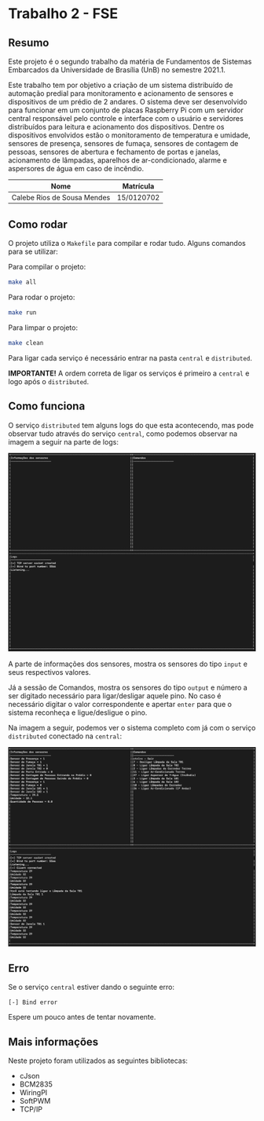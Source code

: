 # Trabalho 2 - FSE

## **Resumo**

Este projeto é o segundo trabalho da matéria de Fundamentos de Sistemas Embarcados da Universidade de Brasília (UnB) no semestre 2021.1.

Este trabalho tem por objetivo a criação de um sistema distribuído de automação predial para monitoramento e acionamento de sensores e dispositivos de um prédio de 2 andares. O sistema deve ser desenvolvido para funcionar em um conjunto de placas Raspberry Pi com um servidor central responsável pelo controle e interface com o usuário e servidores distribuídos para leitura e acionamento dos dispositivos. Dentre os dispositivos envolvidos estão o monitoramento de temperatura e umidade, sensores de presença, sensores de fumaça, sensores de contagem de pessoas, sensores de abertura e fechamento de portas e janelas, acionamento de lâmpadas, aparelhos de ar-condicionado, alarme e aspersores de água em caso de incêndio.

|Nome|Matrícula|
|----|---------|
|Calebe Rios de Sousa Mendes|15/0120702|

## **Como rodar**

O projeto utiliza o `Makefile` para compilar e rodar tudo. Alguns comandos para se utilizar:

Para compilar o projeto:
```bash
make all
```

Para rodar o projeto:
```bash
make run
```

Para limpar o projeto:
```bash
make clean
```

Para ligar cada serviço é necessário entrar na pasta `central` e `distributed`.

**IMPORTANTE!**
A ordem correta de ligar os serviços é primeiro a `central` e logo após o `distributed`.

## **Como funciona**

O serviço `distributed` tem alguns logs do que esta acontecendo, mas pode observar tudo através do serviço `central`, como podemos observar na imagem a seguir na parte de logs:

![asdads](central/doc/Central1.png)

A parte de informações dos sensores, mostra os sensores do tipo `input` e seus respectivos valores.

Já a sessão de Comandos, mostra os sensores do tipo `output` e número a ser digitado necessário para ligar/desligar aquele pino. No caso é necessário digitar o valor correspondente e apertar `enter` para que o sistema reconheça e ligue/desligue o pino.

Na imagem a seguir, podemos ver o sistema completo com já com o serviço `distributed` conectado na `central`:

![asdads](central/doc/Central2.png)

## **Erro**

Se o serviço `central` estiver dando o seguinte erro:

```
[-] Bind error
```

Espere um pouco antes de tentar novamente.

## **Mais informações**

Neste projeto foram utilizados as seguintes bibliotecas:

- cJson
- BCM2835
- WiringPI
- SoftPWM
- TCP/IP
